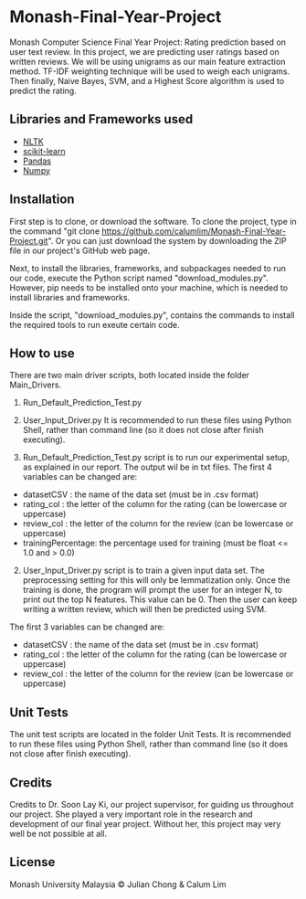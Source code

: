 # Monash-Final-Year-Project
Monash Computer Science Final Year Project: Rating prediction based on user text review.
In this project, we are predicting user ratings based on written reviews. We will be using unigrams as our main
feature extraction method. TF-IDF weighting technique will be used to weigh each unigrams. Then finally, Naive Bayes,
SVM, and a Highest Score algorithm is used to predict the rating.


## Libraries and Frameworks used
- [NLTK](https://www.nltk.org/)
- [scikit-learn](https://scikit-learn.org/stable/)
- [Pandas](https://pandas.pydata.org/)
- [Numpy](https://www.numpy.org/)


## Installation
First step is to clone, or download the software. To clone the project, type in the command "git clone https://github.com/calumlim/Monash-Final-Year-Project.git".
Or you can just download the system by downloading the ZIP file in our project's GitHub web page.

Next, to install the libraries, frameworks, and subpackages needed to run our code, execute the Python script
named "download_modules.py". However, pip needs to be installed onto your machine, which is needed
to install libraries and frameworks.

Inside the script, "download_modules.py", contains the commands to install the required tools to run exeute certain code.


## How to use
There are two main driver scripts, both located inside the folder Main_Drivers. 
1) Run_Default_Prediction_Test.py
2) User_Input_Driver.py
It is recommended to run these files using Python Shell, rather than command line (so it does not close after finish executing). 

1) Run_Default_Prediction_Test.py script is to run our experimental setup, as explained in our report. The output
wil be in txt files. The first 4 variables can be changed are:
- datasetCSV : the name of the data set (must be in .csv format)
- rating_col : the letter of the column for the rating (can be lowercase or uppercase)
- review_col : the letter of the column for the review (can be lowercase or uppercase)
- trainingPercentage: the percentage used for training (must be float <= 1.0 and > 0.0)

2) User_Input_Driver.py script is to train a given input data set. The preprocessing setting
for this will only be lemmatization only. Once the training is done, the program will
prompt the user for an integer N, to print out the top N features. This value can be 0. Then the user can
keep writing a written review, which will then be predicted using SVM.

The first 3 variables can be changed are:
- datasetCSV : the name of the data set (must be in .csv format)
- rating_col : the letter of the column for the rating (can be lowercase or uppercase)
- review_col : the letter of the column for the review (can be lowercase or uppercase)


## Unit Tests
The unit test scripts are located in the folder Unit Tests.
It is recommended to run these files using Python Shell, rather than command line (so it does not close after finish executing). 


## Credits
Credits to Dr. Soon Lay Ki, our project supervisor, for guiding us throughout our project. She played a very important 
role in the research and development of our final year project. Without her, this project may very well be not possible at all.


## License
Monash University Malaysia © Julian Chong & Calum Lim
